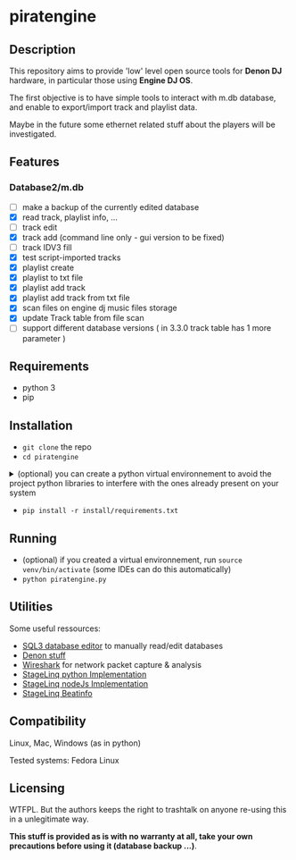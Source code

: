 # piratengine

## Description

This repository aims to provide 'low' level open source tools for **Denon DJ** hardware, in particular those using **Engine DJ OS**.

The first objective is to have simple tools to interact with m.db database, and enable to export/import track and playlist data.

Maybe in the future some ethernet related stuff about the players will be investigated.

## Features
### Database2/m.db
 - [ ] make a backup of the currently edited database
 - [x] read track, playlist info, ...
 - [ ] track edit
 - [x] track add (command line only - gui version to be fixed)
 - [ ] track IDV3 fill
 - [x] test script-imported tracks
 - [x] playlist create
 - [x] playlist to txt file
 - [x] playlist add track
 - [x] playlist add track from txt file
 - [x] scan files on engine dj music files storage
 - [x] update Track table from file scan
 - [ ] support different database versions ( in 3.3.0 track table has 1 more parameter )

## Requirements
 - python 3
 - pip

## Installation
 - `git clone` the repo
 - `cd piratengine`
<details>
  <summary> (optional) you can create a python virtual environnement to avoid the project python libraries to interfere with the ones already present on your system </summary>

 - run `python -m venv venv`
 - then `source venv/bin/activate` (some IDEs can do this automatically) 
 </details>
 
 - `pip install -r install/requirements.txt`

## Running
 - (optional) if you created a virtual environnement, run `source venv/bin/activate` (some IDEs can do this automatically)
 - `python piratengine.py` 

## Utilities

Some useful ressources:

 - [SQL3 database editor](https://sqlitebrowser.org/dl/) to manually read/edit databases
 - [Denon stuff](https://support.denondj.com/en/support/solutions/articles/69000834165-engine-dj-v3-0-support-for-third-party-database-tools)
 - [Wireshark](https://www.wireshark.org/download.html) for network packet capture & analysis
 - [StageLinq python Implementation](https://github.com/Jaxc/PyStageLinQ) 
 - [StageLinq nodeJs Implementation](https://github.com/MarByteBeep/StageLinq)
 - [StageLinq Beatinfo](https://github.com/dzelionis/denon-stageLinQ-BeatInfo)
 
## Compatibility
Linux, Mac, Windows (as in python)

Tested systems:
Fedora Linux

## Licensing
WTFPL. But the authors keeps the right to trashtalk on anyone re-using this in a unlegitimate way.

**This stuff is provided as is with no warranty at all, take your own precautions before using it (database backup ...)**.
